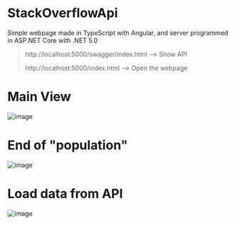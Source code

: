 # StackOverflowApi
Simple webpage made in TypeScript with Angular, and server programmed in ASP.NET Core with .NET 5.0  

> http://localhost:5000/swagger/index.html --> Show API
> 
> http://localhost:5000/index.html --> Open the webpage

# Main View

![image](https://user-images.githubusercontent.com/36520665/128522537-e3e017c1-12f6-4de5-91e8-1eb5fbe5f3d7.png)


# End of "population"

![image](https://user-images.githubusercontent.com/36520665/128521166-af0e0d6b-2a02-41d6-95e2-cd80b441ccf0.png)


# Load data from API

![image](https://user-images.githubusercontent.com/36520665/128613251-07d18297-5460-4811-84b3-2bfc5cd55bfd.png)
